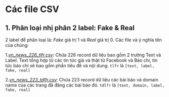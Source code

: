# Các file CSV

## 1. Phân loại nhị phân 2 label: Fake & Real

2 label để phân loại là: _Fake_ giá trị 1 và _Real_ giá trị 0. Các file và ý nghĩa tên của chúng:

1._[vn_news_226_tlfr.csv]()_: Chứa 226 record dữ liệu bao gồm 2 trường Text và Label. Text tổng hợp từ các tin tức giả và thật từ Facebook và Báo chí, tin tức báo chí sẽ bao gồm phần tiêu đề và nội dung. ```tlfr``` là ```[text, label, fake, real]```

2._[vn_news_223_tdlfr.csv]()_: Chứa 223 record dữ liệu các bài báo và domain name của các trang đã đăng các bài báo đó. ```tdlfr``` là ```[text, domain, label, fake, real]```
